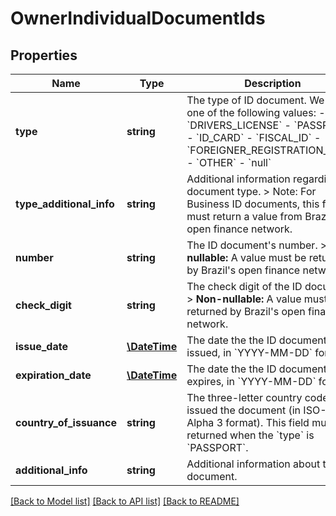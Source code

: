 # OwnerIndividualDocumentIds

## Properties
Name | Type | Description | Notes
------------ | ------------- | ------------- | -------------
**type** | **string** | The type of ID document. We return one of the following values:    - &#x60;DRIVERS_LICENSE&#x60;   - &#x60;PASSPORT&#x60;   - &#x60;ID_CARD&#x60;   - &#x60;FISCAL_ID&#x60;   - &#x60;FOREIGNER_REGISTRATION_CARD&#x60;   - &#x60;OTHER&#x60;   - &#x60;null&#x60; | 
**type_additional_info** | **string** | Additional information regarding the document type.  &gt; Note: For Business ID documents, this field must return a value from Brazil&#x27;s open finance network. | 
**number** | **string** | The ID document&#x27;s number.  &gt; **Non-nullable:** A value must be returned by Brazil&#x27;s open finance network. | 
**check_digit** | **string** | The check digit of the ID document.  &gt; **Non-nullable:** A value must be returned by Brazil&#x27;s open finance network. | 
**issue_date** | [**\DateTime**](\DateTime.md) | The date the the ID document was issued, in &#x60;YYYY-MM-DD&#x60; format. | 
**expiration_date** | [**\DateTime**](\DateTime.md) | The date the the ID document expires, in &#x60;YYYY-MM-DD&#x60; format. | 
**country_of_issuance** | **string** | The three-letter country code that issued the document (in ISO-3166 Alpha 3 format).  This field must be returned when the &#x60;type&#x60; is &#x60;PASSPORT&#x60;. | 
**additional_info** | **string** | Additional information about the ID document. | 

[[Back to Model list]](../../README.md#documentation-for-models) [[Back to API list]](../../README.md#documentation-for-api-endpoints) [[Back to README]](../../README.md)

